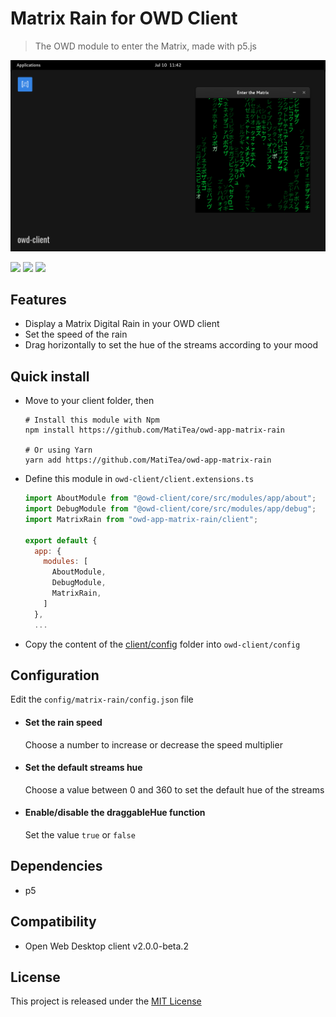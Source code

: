 # Matrix Rain for OWD Client
> The OWD module to enter the Matrix, made with p5.js

<p>
    <img src="media/demo.png" alt="OWD Matrix Rain module demo" />
</p>

<p>
    <a href="https://github.com/MatiTea/owd-matrix-rain/blob/main/LICENSE"><img src="https://img.shields.io/badge/license-MIT-green.svg" /></a>
    <a href="https://github.com/owdproject/owd-client"><img src="https://img.shields.io/badge/owd-client-3A9CB6" /></a>
    <a href="https://github.com/topics/owd-modules"><img src="https://img.shields.io/badge/owd-modules-888" /></a>
</p>

## Features
- Display a Matrix Digital Rain in your OWD client
- Set the speed of the rain
- Drag horizontally to set the hue of the streams according to your mood

## Quick install
- Move to your client folder, then
  ```
  # Install this module with Npm
  npm install https://github.com/MatiTea/owd-app-matrix-rain
  
  # Or using Yarn
  yarn add https://github.com/MatiTea/owd-app-matrix-rain
  ```
- Define this module in `owd-client/client.extensions.ts`
  ```js
  import AboutModule from "@owd-client/core/src/modules/app/about";
  import DebugModule from "@owd-client/core/src/modules/app/debug";
  import MatrixRain from "owd-app-matrix-rain/client";

  export default {
    app: {
      modules: [
        AboutModule,
        DebugModule,
        MatrixRain,
      ]
    },
    ...
  ```
- Copy the content of the [client/config](https://github.com/MatiTea/owd-app-matrix-rain/tree/master/client/config) folder into `owd-client/config`

## Configuration
Edit the `config/matrix-rain/config.json` file
- #### Set the rain speed
    Choose a number to increase or decrease the speed multiplier
- #### Set the default streams hue
    Choose a value between 0 and 360 to set the default hue of the streams
- #### Enable/disable the draggableHue function
    Set the value `true` or `false`

## Dependencies
- p5

## Compatibility
- Open Web Desktop client v2.0.0-beta.2

## License
This project is released under the [MIT License](LICENSE)